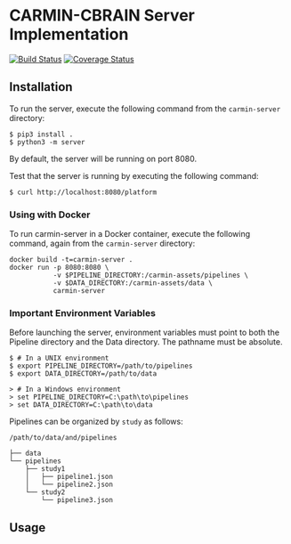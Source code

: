 # CARMIN-CBRAIN Server Implementation

[![Build Status](https://travis-ci.org/louis-ver/CARMIN.svg?branch=develop)](https://travis-ci.org/louis-ver/CARMIN)
[![Coverage Status](https://coveralls.io/repos/github/louis-ver/CARMIN/badge.svg?branch=setup-py)](https://coveralls.io/github/louis-ver/CARMIN?branch=setup-py)

## Installation

To run the server, execute the following command from the `carmin-server` directory:
```
$ pip3 install .
$ python3 -m server
```

By default, the server will be running on port 8080.

Test that the server is running by executing the following command:

```
$ curl http://localhost:8080/platform
```

### Using with Docker

To run carmin-server in a Docker container, execute the following command, again from the `carmin-server` directory:

```
docker build -t=carmin-server .
docker run -p 8080:8080 \
		   -v $PIPELINE_DIRECTORY:/carmin-assets/pipelines \
		   -v $DATA_DIRECTORY:/carmin-assets/data \
		   carmin-server
```

### Important Environment Variables

Before launching the server, environment variables must point to both the Pipeline directory and the Data directory. The pathname must be absolute.
```
$ # In a UNIX environment
$ export PIPELINE_DIRECTORY=/path/to/pipelines
$ export DATA_DIRECTORY=/path/to/data

> # In a Windows environment
> set PIPELINE_DIRECTORY=C:\path\to\pipelines
> set DATA_DIRECTORY=C:\path\to\data
```

Pipelines can be organized by `study` as follows:
```
/path/to/data/and/pipelines

├── data
└── pipelines
    ├── study1
    │   ├── pipeline1.json
    │   └── pipeline2.json
    └── study2
        └── pipeline3.json
```

## Usage
